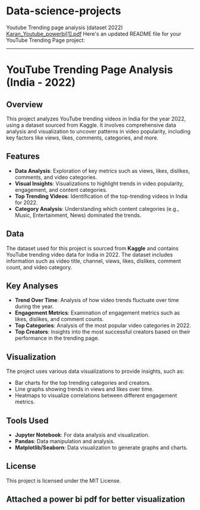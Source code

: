 # Data-science-projects
Youtube Trending page analysis (dataset 2022)
[Karan_Youtube_powerbi[1].pdf](https://github.com/Karuncode/Data-science-projects/files/12746117/Karan_Youtube_powerbi.1.pdf)
Here's an updated README file for your YouTube Trending Page project:

---

# YouTube Trending Page Analysis (India - 2022)

## Overview

This project analyzes YouTube trending videos in India for the year 2022, using a dataset sourced from Kaggle. It involves comprehensive data analysis and visualization to uncover patterns in video popularity, including key factors like views, likes, comments, categories, and more.

## Features

- **Data Analysis**: Exploration of key metrics such as views, likes, dislikes, comments, and video categories.
- **Visual Insights**: Visualizations to highlight trends in video popularity, engagement, and content categories.
- **Top Trending Videos**: Identification of the top-trending videos in India for 2022.
- **Category Analysis**: Understanding which content categories (e.g., Music, Entertainment, News) dominated the trends.

## Data

The dataset used for this project is sourced from **Kaggle** and contains YouTube trending video data for India in 2022. The dataset includes information such as video title, channel, views, likes, dislikes, comment count, and video category.

## Key Analyses

- **Trend Over Time**: Analysis of how video trends fluctuate over time during the year.
- **Engagement Metrics**: Examination of engagement metrics such as likes, dislikes, and comment counts.
- **Top Categories**: Analysis of the most popular video categories in 2022.
- **Top Creators**: Insights into the most successful creators based on their performance in the trending page.

## Visualization

The project uses various data visualizations to provide insights, such as:
- Bar charts for the top trending categories and creators.
- Line graphs showing trends in views and likes over time.
- Heatmaps to visualize correlations between different engagement metrics.

## Tools Used

- **Jupyter Notebook**: For data analysis and visualization.
- **Pandas**: Data manipulation and analysis.
- **Matplotlib/Seaborn**: Data visualization to generate graphs and charts.

## License

This project is licensed under the MIT License.

Attached a power bi pdf for better visualization
--- 
